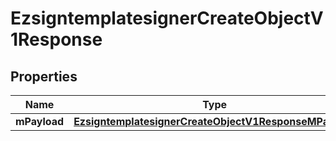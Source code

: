 
# EzsigntemplatesignerCreateObjectV1Response

## Properties
| Name | Type | Description | Notes |
| ------------ | ------------- | ------------- | ------------- |
| **mPayload** | [**EzsigntemplatesignerCreateObjectV1ResponseMPayload**](EzsigntemplatesignerCreateObjectV1ResponseMPayload.md) |  |  |



